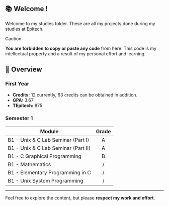 ## 📚 Welcome !
Welcome to my studies folder. These are all my projects done during my studies at Epitech.

> [!CAUTION]
> **You are forbidden to copy or paste any code** from here. This code is my intellectual property and a result of my personal effort and learning.

## 📌 Overview

### First Year  
- **Credits:** 12 currently, 63 credits can be obtained in addition.  
- **GPA:** 3.67
- **TEpitech:** 875

### Semester 1  

| **Module**                             | **Grade** |
|----------------------------------------|:---------:|
| B1 - Unix & C Lab Seminar (Part I)     |     A     |
| B1 - Unix & C Lab Seminar (Part II)    |     A     |
| B1 - C Graphical Programming           |     B     |
| B1 - Mathematics                       |     /     |
| B1 - Elementary Programming in C       |     /     |
| B1 - Unix System Programming           |     /     |

---

Feel free to explore the content, but please **respect my work and effort**.
